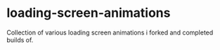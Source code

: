 # loading-screen-animations
Collection of various loading screen animations i forked and completed builds of. 
